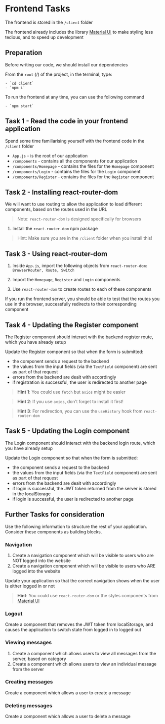 # Frontend Tasks

The frontend is stored in the `/client` folder

The frontend already includes the library [Material UI](https://material-ui.com/) to make styling less tedious, and to speed up development

## Preparation

Before writing our code, we should install our dependencies

From the `root` (/) of the project, in the terminal, type:

    - `cd client`
    - `npm i`

To run the frontend at any time, you can use the following command

    - `npm start`

## Task 1 - Read the code in your frontend application

Spend some time familiarising yourself with the frontend code in the `/client` folder

- `App.js` - is the root of our application
- `/components` - contains all the components for our application
- `/components/Homepage` - contains the files for the `Homepage` component
- `/components/Login` - contains the files for the `Login` component
- `/components/Register` - contains the files for the `Register` component

## Task 2 - Installing react-router-dom

We will want to use routing to allow the application to load different components, based on the routes used in the URL

> Note: `react-router-dom` is designed specifically for browsers

1. Install the `react-router-dom` npm package

> Hint: Make sure you are in the `/client` folder when you install this!

## Task 3 - Using react-router-dom

1. Inside `App.js`, import the following objects from `react-router-dom`: `BrowserRouter, Route, Switch`

2. Import the `Homepage`, `Register` and `Login` components

2. Use `react-router-dom` to create routes to each of these components

If you run the frontend server, you should be able to test that the routes you use in the browser, successfully redirects to their corresponding component

## Task 4 - Updating the Register component

The Register component should interact with the backend register route, which you have already setup

Update the Register component so that when the form is submitted:

- the component sends a request to the backend
- the values from the input fields (via the `TextField` component) are sent as part of that request
- errors from the backend are dealt with accordingly
- if registration is successful, the user is redirected to another page

> **Hint 1**: You could use `fetch` but `axios` might be easier

> **Hint 2**: If you use `axios`, don't forget to install it first!

> **Hint 3**: For redirection, you can use the `useHistory` hook from `react-router-dom`

## Task 5 - Updating the Login component

The Login component should interact with the backend login route, which you have already setup

Update the Login component so that when the form is submitted:

- the component sends a request to the backend
- the values from the input fields (via the `TextField` component) are sent as part of that request
- errors from the backend are dealt with accordingly
- if login is successful, the JWT token returned from the server is stored in the localStorage
- if login is successful, the user is redirected to another page

## Further Tasks for consideration

Use the following information to structure the rest of your application. Consider these components as building blocks.

### Navigation

1. Create a navigation component which will be visible to users who are NOT logged into the website
2. Create a navigation component which will be visible to users who ARE logged into the website

Update your application so that the correct navigation shows when the user is either logged in or not

> **Hint**: You could use `react-router-dom` or the styles components from [Material UI](https://material-ui.com/components/links/)

### Logout

Create a component that removes the JWT token from localStorage, and causes the application to switch state from logged in to logged out

### Viewing messages

1. Create a component which allows users to view all messages from the server, based on category
2. Create a component which allows users to view an individual message from the server

### Creating messages

Create a component which allows a user to create a message

### Deleting messages

Create a component which allows a user to delete a message
